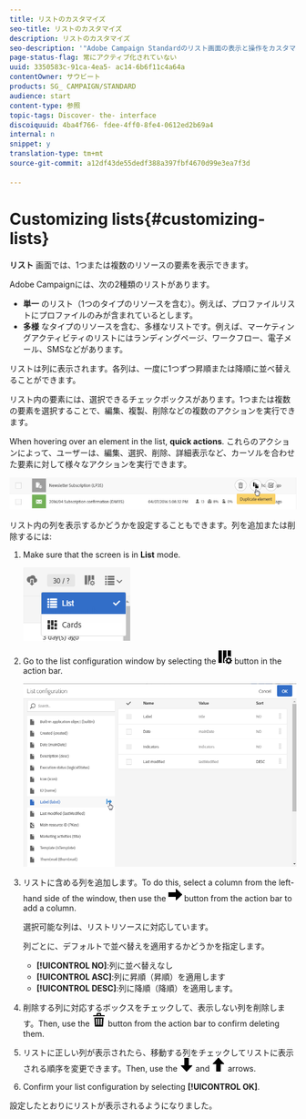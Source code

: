 ```yaml
---
title: リストのカスタマイズ
seo-title: リストのカスタマイズ
description: リストのカスタマイズ
seo-description: '"Adobe Campaign Standardのリスト画面の表示と操作をカスタマイズする方法について教えてください。要素の並べ替え、フィルタリング、削除または複製を行うことができます。画面には、1つまたは複数のリソースの要素が表示されます」。'
page-status-flag: 常にアクティブ化されていない
uuid: 3350583c-91ca-4ea5- ac14-6b6f11c4a64a
contentOwner: サウビート
products: SG_ CAMPAIGN/STANDARD
audience: start
content-type: 参照
topic-tags: Discover- the- interface
discoiquuid: 4ba4f766- fdee-4ff0-8fe4-0612ed2b69a4
internal: n
snippet: y
translation-type: tm+mt
source-git-commit: a12df43de55dedf388a397fbf4670d99e3ea7f3d

---
```



# Customizing lists{#customizing-lists}

**リスト** 画面では、1つまたは複数のリソースの要素を表示できます。

Adobe Campaignには、次の2種類のリストがあります。

* **単一** のリスト（1つのタイプのリソースを含む）。例えば、プロファイルリストにプロファイルのみが含まれているとします。
* **多様** なタイプのリソースを含む、多様なリストです。例えば、マーケティングアクティビティのリストにはランディングページ、ワークフロー、電子メール、SMSなどがあります。

リストは列に表示されます。各列は、一度に1つずつ昇順または降順に並べ替えることができます。

リスト内の要素には、選択できるチェックボックスがあります。1つまたは複数の要素を選択することで、編集、複製、削除などの複数のアクションを実行できます。

When hovering over an element in the list, **quick actions**. これらのアクションによって、ユーザーは、編集、選択、削除、詳細表示など、カーソルを合わせた要素に対して様々なアクションを実行できます。

![](assets/overview_list_quickactions.png)

リスト内の列を表示するかどうかを設定することもできます。列を追加または削除するには:

1. Make sure that the screen is in **List** mode.

   ![](assets/export_list_mode_switch.png)

1. Go to the list configuration window by selecting the ![](assets/columnsettings.png) button in the action bar.

   ![](assets/list_configuration1.png)

1. リストに含める列を追加します。To do this, select a column from the left-hand side of the window, then use the ![](assets/arrowright.png) button from the action bar to add a column.

   選択可能な列は、リストリソースに対応しています。

   列ごとに、デフォルトで並べ替えを適用するかどうかを指定します。

   * **[!UICONTROL NO]**:列に並べ替えなし
   * **[!UICONTROL ASC]**:列に昇順（昇順）を適用します
   * **[!UICONTROL DESC]**:列に降順（降順）を適用します。

1. 削除する列に対応するボックスをチェックして、表示しない列を削除します。Then, use the ![](assets/delete.png) button from the action bar to confirm deleting them.
1. リストに正しい列が表示されたら、移動する列をチェックしてリストに表示される順序を変更できます。Then, use the ![](assets/arrowdown.png) and ![](assets/arrowup.png) arrows.
1. Confirm your list configuration by selecting **[!UICONTROL OK]**.

設定したとおりにリストが表示されるようになりました。
